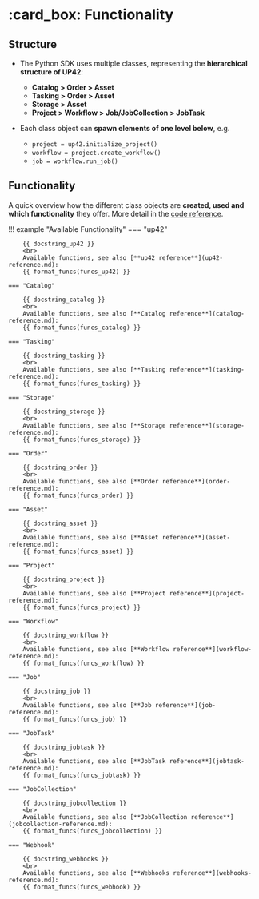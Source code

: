 # :card_box: Functionality

## Structure

- The Python SDK uses multiple classes, representing the **hierarchical structure of UP42**:
    - **Catalog > Order > Asset**
    - **Tasking > Order > Asset**
    - **Storage > Asset**
    - **Project > Workflow > Job/JobCollection > JobTask**

- Each class object can **spawn elements of one level below**, e.g.
    - `project = up42.initialize_project()`
    - `workflow = project.create_workflow()`
    - `job = workflow.run_job()`


## Functionality

A quick overview how the different class objects are **created, used and which functionality** they offer. More detail
in the [code reference](up42-reference.md).

!!! example "Available Functionality"
    === "up42"

        {{ docstring_up42 }}
        <br>
        Available functions, see also [**up42 reference**](up42-reference.md):
        {{ format_funcs(funcs_up42) }}

    === "Catalog"

        {{ docstring_catalog }}
        <br>
        Available functions, see also [**Catalog reference**](catalog-reference.md):
        {{ format_funcs(funcs_catalog) }}

    === "Tasking"

        {{ docstring_tasking }}
        <br>
        Available functions, see also [**Tasking reference**](tasking-reference.md):
        {{ format_funcs(funcs_tasking) }}

    === "Storage"

        {{ docstring_storage }}
        <br>
        Available functions, see also [**Storage reference**](storage-reference.md):
        {{ format_funcs(funcs_storage) }}
    
    === "Order"

        {{ docstring_order }}
        <br>
        Available functions, see also [**Order reference**](order-reference.md):
        {{ format_funcs(funcs_order) }}
    
    === "Asset"

        {{ docstring_asset }}
        <br>
        Available functions, see also [**Asset reference**](asset-reference.md): 
        {{ format_funcs(funcs_asset) }}

    === "Project"

        {{ docstring_project }}
        <br>
        Available functions, see also [**Project reference**](project-reference.md):
        {{ format_funcs(funcs_project) }}
    
    === "Workflow"

        {{ docstring_workflow }}
        <br>
        Available functions, see also [**Workflow reference**](workflow-reference.md):
        {{ format_funcs(funcs_workflow) }}
        
    === "Job"

        {{ docstring_job }}
        <br>
        Available functions, see also [**Job reference**](job-reference.md):
        {{ format_funcs(funcs_job) }}
        
    === "JobTask"

        {{ docstring_jobtask }}
        <br>
        Available functions, see also [**JobTask reference**](jobtask-reference.md):
        {{ format_funcs(funcs_jobtask) }}
        
    === "JobCollection"

        {{ docstring_jobcollection }}
        <br>
        Available functions, see also [**JobCollection reference**](jobcollection-reference.md):
        {{ format_funcs(funcs_jobcollection) }}

    === "Webhook"

        {{ docstring_webhooks }}
        <br>
        Available functions, see also [**Webhooks reference**](webhooks-reference.md): 
        {{ format_funcs(funcs_webhook) }}
